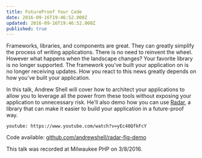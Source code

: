 ```yaml
---
title: FutureProof Your Code
date: 2016-09-16T19:46:52.000Z
updated: 2016-09-16T19:46:52.000Z
published: true
---
```


Frameworks, libraries, and components are great. They can greatly simplify the process of writing applications. There is no need to reinvent the wheel. However what happens when the landscape changes? Your favorite library is no longer supported. The framework you've built your application on is no longer receiving updates. How you react to this news greatly depends on how you've built your application.

In this talk, Andrew Shell will cover how to architect your applications to allow you to leverage all the power from these tools without exposing your application to unnecessary risk. He'll also demo how you can use [Radar](http://radarphp.com/), a library that can make it easier to build your application in a future-proof way.

`youtube: https://www.youtube.com/watch?v=yEc48QfkFcY`

Code available: [github.com/andrewshell/radar-fig-demo](https://github.com/andrewshell/radar-fig-demo/tree/2.0)

This talk was recorded at Milwaukee PHP on 3/8/2016.

